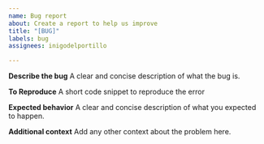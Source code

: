 ```yaml
---
name: Bug report
about: Create a report to help us improve
title: "[BUG]"
labels: bug
assignees: inigodelportillo

---
```


**Describe the bug**
A clear and concise description of what the bug is.

**To Reproduce**
A short code snippet to reproduce the error

**Expected behavior**
A clear and concise description of what you expected to happen.

**Additional context**
Add any other context about the problem here.
